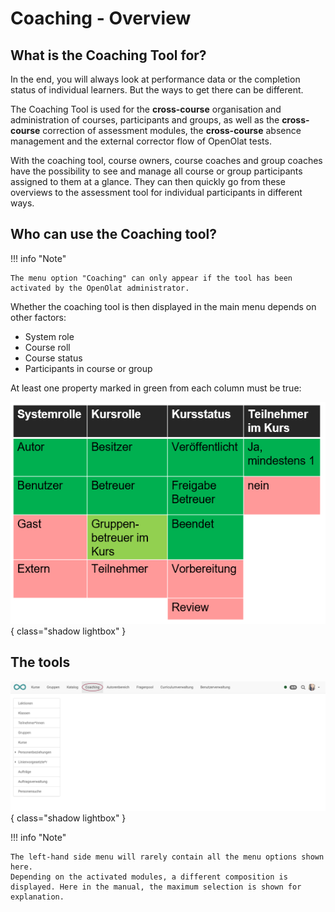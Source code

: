 # Coaching - Overview

## What is the Coaching Tool for?

In the end, you will always look at performance data or the completion status of individual learners. But the ways to get there can be different.

The Coaching Tool is used for the **cross-course** organisation and administration of courses, participants and groups, as well as the **cross-course** correction of assessment modules, the **cross-course** absence management and the external corrector flow of OpenOlat tests.

With the coaching tool, course owners, course coaches and group coaches have the possibility to see and manage all course or group participants assigned to them at a glance. They can then quickly go from these overviews to the assessment tool for individual participants in different ways.


## Who can use the Coaching tool?

!!! info "Note"

    The menu option "Coaching" can only appear if the tool has been activated by the OpenOlat administrator.

Whether the coaching tool is then displayed in the main menu depends on other factors:

* System role
* Course roll
* Course status
* Participants in course or group

At least one property marked in green from each column must be true:

![Coaching_Uebersicht.png](assets/Coaching_Ueberischt.png){ class="shadow lightbox" }


## The tools

![coaching_werkzeuge_v2_de.png](assets/coaching_werkzeuge_v2_de.png){ class="shadow lightbox" }

!!! info "Note"

    The left-hand side menu will rarely contain all the menu options shown here.
    Depending on the activated modules, a different composition is displayed. Here in the manual, the maximum selection is shown for explanation.
